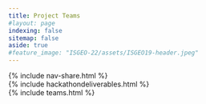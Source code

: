 ```yaml
---
title: Project Teams
#layout: page
indexing: false
sitemap: false
aside: true
#feature_image: "ISGEO-22/assets/ISGEO19-header.jpeg"
---
```

{% include nav-share.html %}
<br>
{% include hackathondeliverables.html %}
<br>
{% include teams.html %}
